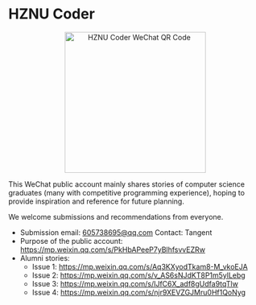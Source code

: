 # HZNU Coder

<div align="center">
  <img src="/images/hznu-coder-wechat.jpg" alt="HZNU Coder WeChat QR Code" width="280" />
</div>

This WeChat public account mainly shares stories of computer science graduates (many with competitive programming experience), hoping to provide inspiration and reference for future planning.

We welcome submissions and recommendations from everyone.

- Submission email: <605738695@qq.com> Contact: Tangent
- Purpose of the public account: <https://mp.weixin.qq.com/s/PkHbAPeeP7yBlhfsvvEZRw>
- Alumni stories:
  - Issue 1: <https://mp.weixin.qq.com/s/Aq3KXyodTkam8-M_vkoEJA>
  - Issue 2: <https://mp.weixin.qq.com/s/v_AS6sNJdKT8P1m5ylLebg>
  - Issue 3: <https://mp.weixin.qq.com/s/IJfC6X_adf8gUdfa9tqTlw>
  - Issue 4: <https://mp.weixin.qq.com/s/njr9XEVZGJMru0Hf1QoNyg>
